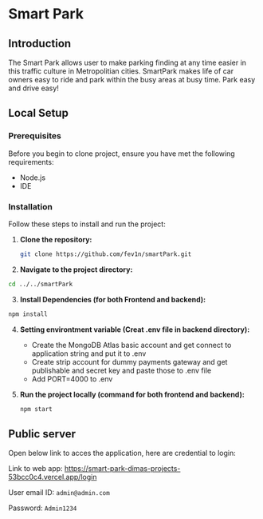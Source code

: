 # Smart Park


## Introduction

The Smart Park allows user to make parking finding at any time easier in this traffic culture in Metropolitian cities. SmartPark makes life of car owners easy to ride and park within the busy areas at busy time. Park easy and drive easy!


## Local Setup 

### Prerequisites

Before you begin to clone project, ensure you have met the following requirements:

- Node.js
- IDE

### Installation

Follow these steps to install and run the project:

1. **Clone the repository:**

   ```bash
   git clone https://github.com/fev1n/smartPark.git
   ```
2. **Navigate to the project directory:**

  ```bash
  cd ../../smartPark
  ```
3. **Install Dependencies (for both Frontend and backend):**

  ```bash
  npm install
  ```
4. **Setting environtment variable (Creat .env file in backend directory):**

   - Create the MongoDB Atlas basic account and get connect to application string and put it to .env
   - Create strip account for dummy payments gateway and get publishable and secret key and paste those to .env file
   - Add PORT=4000 to .env

5. **Run the project locally (command for both frontend and backend):**

   ```bash
   npm start
   ```


## Public server

Open below link to acces the application, here are credential to login:

Link to web app: https://smart-park-dimas-projects-53bcc0c4.vercel.app/login

User email ID: ```admin@admin.com```

Password: ```Admin1234```
   
